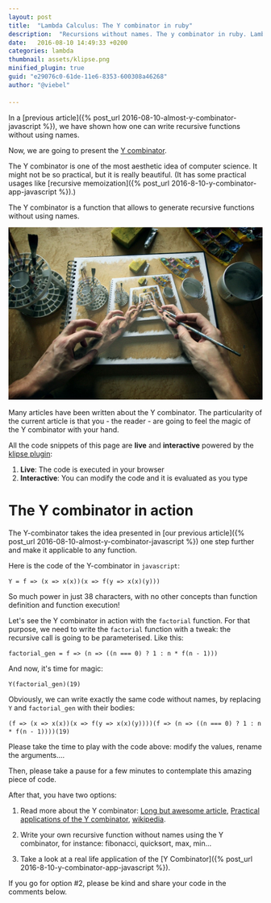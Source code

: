 ```yaml
---
layout: post
title:  "Lambda Calculus: The Y combinator in ruby"
description:  "Recursions without names. The y combinator in ruby. Lambda Calculus."
date:   2016-08-10 14:49:33 +0200
categories: lambda
thumbnail: assets/klipse.png
minified_plugin: true
guid: "e29076c0-61de-11e6-8353-600308a46268"
author: "@viebel"

---
```


In a [previous article]({% post_url 2016-08-10-almost-y-combinator-javascript %}), we have shown how one can write recursive functions without using names.

Now, we are going to present the [Y combinator](https://en.wikipedia.org/wiki/Fixed-point_combinator).


The Y combinator is one of the most aesthetic idea of computer science. It might not be so practical, but it is really beautiful.  (It has some practical usages like [recursive memoization]({% post_url 2016-8-10-y-combinator-app-javascript %}).)

The Y combinator is a function that allows to generate recursive functions without using names.

![Recursive](/assets/drawing-recursive.jpg)

Many articles have been written about the Y combinator. The particularity of the current article is that you - the reader - are going to feel the magic of the Y combinator with your hand.


All the code snippets of this page are **live** and **interactive** powered by the [klipse plugin](https://github.com/viebel/klipse):

1. **Live**: The code is executed in your browser
2. **Interactive**: You can modify the code and it is evaluated as you type


# The Y combinator in action


The Y-combinator takes the idea presented in [our previous article]({% post_url 2016-08-10-almost-y-combinator-javascript %}) one step further and make it applicable to any function.


Here is the code of the Y-combinator in `javascript`:

~~~klipse-eval-js
Y = f => (x => x(x))(x => f(y => x(x)(y)))
~~~

So much power in just 38 characters, with no other concepts than function definition and function execution!


Let's see the Y combinator in action with the `factorial` function. For that purpose, we need to write the `factorial` function with a tweak: the recursive call is going to be parameterised. Like this:

~~~klipse-eval-js
factorial_gen = f => (n => ((n === 0) ? 1 : n * f(n - 1)))
~~~


And now, it's time for magic:

~~~klipse-eval-js
Y(factorial_gen)(19)
~~~

Obviously, we can write exactly the same code without names, by replacing `Y` and `factorial_gen` with their bodies:

~~~klipse-eval-js
(f => (x => x(x))(x => f(y => x(x)(y))))(f => (n => ((n === 0) ? 1 : n * f(n - 1))))(19)
~~~

Please take the time to play with the code above: modify the values, rename the arguments....

Then, please take a pause for a few minutes to contemplate this amazing piece of code.

After that, you have two options:

1. Read more about the Y combinator: [Long but awesome article](http://mvanier.livejournal.com/2897.html), [Practical applications of the Y combinator](http://www.viksit.com/tags/clojure/practical-applications-y-combinator-clojure/), [wikipedia](https://en.wikipedia.org/wiki/Fixed-point_combinator).

2. Write your own recursive function without names using the Y combinator, for instance: fibonacci, quicksort, max, min...

3. Take a look at a real life application of the [Y Combinator]({% post_url 2016-8-10-y-combinator-app-javascript %}).

If you go for option #2, please be kind and share your code in the comments below.



